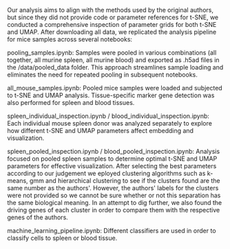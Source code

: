 Our analysis aims to align with the methods used by the original authors, but since they did not provide code or parameter references for t-SNE, we conducted a comprehensive inspection of parameter grids for both t-SNE and UMAP. After downloading all data, we replicated the analysis pipeline for mice samples across several notebooks:

pooling_samples.ipynb: Samples were pooled in various combinations (all together, all murine spleen, all murine blood) and exported as .h5ad files in the /data/pooled_data folder. 
This approach streamlines sample loading and eliminates the need for repeated pooling in subsequent notebooks.

all_mouse_samples.ipynb: Pooled mice samples were loaded and subjected to t-SNE and UMAP analysis. Tissue-specific marker gene detection was also performed for spleen and blood tissues.

spleen_individual_inspection.ipynb / blood_individual_inspection.ipynb: Each individual mouse spleen donor was analyzed separately to explore how different t-SNE and UMAP parameters affect embedding and visualization.

spleen_pooled_inspection.ipynb / blood_pooled_inspection.ipynb: Analysis focused on pooled spleen samples to determine optimal t-SNE and UMAP parameters for effective visualization. 
After selecting the best parameters according to our judgement we eployed clustering algorithms such as k-means, gmm and hierarchical clustering 
to see if the clusters found are the same number as the authors'. 
However, the authors' labels for the clusters were not provided so we cannot be sure whether or not this separation has the same biological meaning.
In an attempt to dig further, we also found the driving genes of each cluster in order to compare them with the respective genes of the authors.

machine_learning_pipeline.ipynb: Different classifiers are used in order to classify cells to spleen or blood tissue. 
